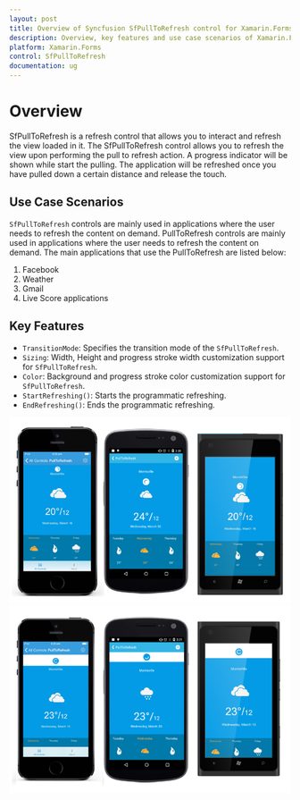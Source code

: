 ```yaml
---
layout: post
title: Overview of Syncfusion SfPullToRefresh control for Xamarin.Forms.
description: Overview, key features and use case scenarios of Xamarin.Forms PullToRefresh control.
platform: Xamarin.Forms 
control: SfPullToRefresh 
documentation: ug
---
```


# Overview

SfPullToRefresh is a refresh control that allows you to interact and refresh the view loaded in it. The SfPullToRefresh control allows you to refresh the view upon performing the pull to refresh action. A progress indicator will be shown while start the pulling. The application will be refreshed once you have pulled down a certain distance and release the touch.
 
## Use Case Scenarios

`SfPullToRefresh` controls are mainly used in applications where the user needs to refresh the content on demand. PullToRefresh controls are mainly used in applications where the user needs to refresh the content on demand. The main applications that use the PullToRefresh are listed below:

1. Facebook
2. Weather
3. Gmail
4. Live Score applications

## Key Features

* `TransitionMode`: Specifies the transition mode of the `SfPullToRefresh`. 
* `Sizing`: Width, Height and progress stroke width customization support for `SfPullToRefresh`. 
* `Color`: Background and progress stroke color customization support for `SfPullToRefresh`. 
* `StartRefreshing()`: Starts the programmatic refreshing.
* `EndRefreshing()`: Ends the programmatic refreshing.

![PullToRefresh with slide on top transition mode](overview_images/pulltorefresh.png)
![PullToRefresh with push transition mode](overview_images/pulltorefresh1.png)